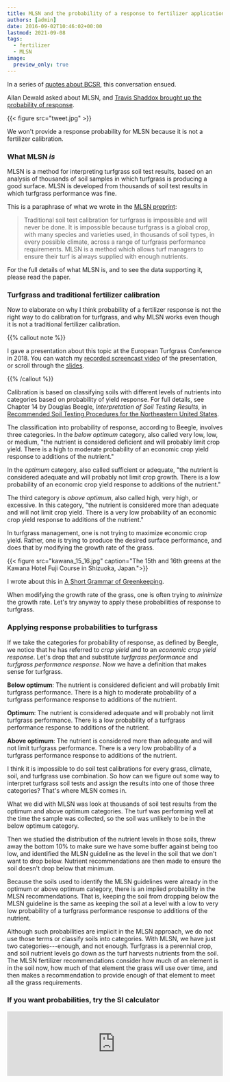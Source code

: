 ```yaml
---
title: MLSN and the probability of a response to fertilizer application
authors: [admin] 
date: 2016-09-02T10:46:02+00:00
lastmod: 2021-09-08
tags:
  - fertilizer
  - MLSN
image:
  preview_only: true
---
```


In a series of [quotes about BCSR](https://twitter.com/i/events/990126939061940224?s=20), this conversation ensued.

Allan Dewald asked about MLSN, and [Travis Shaddox brought up the probability of response](https://twitter.com/TravisShaddox/status/770057081869205505).

{{< figure src="tweet.jpg" >}}

We won't provide a response probability for MLSN because it is not a fertilizer calibration. 

### What MLSN *is*

MLSN is a method for interpreting turfgrass soil test results, based on an analysis of thousands of soil samples in which turfgrass is producing a good surface. MLSN is developed from thousands of soil test results in which turfgrass performance was fine.

This is a paraphrase of what we wrote in the [MLSN preprint](https://peerj.com/preprints/2144/):

> Traditional soil test calibration for turfgrass is impossible and will never be done. It is impossible because turfgrass is a global crop, with many species and varieties used, in thousands of soil types, in every possible climate, across a range of turfgrass performance requirements. MLSN is a method which allows turf managers to ensure their turf is always supplied with enough nutrients.

For the full details of what MLSN is, and to see the data supporting it, please read the paper.

### Turfgrass and traditional fertilizer calibration

Now to elaborate on why I think probability of a fertilizer response is not the right way to do calibration for turfgrass, and why MLSN works even though it is not a traditional fertilizer calibration.

{{% callout note %}}

I gave a presentation about this topic at the European Turfgrass Conference in 2018. You can watch my [recorded screencast video](https://youtu.be/D-jgOUcgglY) of the presentation, or scroll through the [slides](https://speakerdeck.com/micahwoods/turfgrass-fertiliser-recommendations-with-or-without-soil-tests). 

{{% /callout %}}

Calibration is based on classifying soils with different levels of nutrients into categories based on probability of yield response. For full details, see Chapter 14 by Douglas Beegle, _Interpretation of Soil Testing Results_, in [Recommended Soil Testing Procedures for the Northeastern United States](https://www.udel.edu/content/dam/udelImages/canr/pdfs/extension/factsheets/soiltest-recs/CHAP14.pdf).

The classification into probability of response, according to Beegle, involves three categories. In the _below optimum_ category, also called very low, low, or medium, "the nutrient is considered deficient and will probably limit crop yield. There is a high to moderate probability of an economic crop yield response to additions of the nutrient."

In the _optimum_ category, also called sufficient or adequate, "the nutrient is considered adequate and will probably not limit crop growth. There is a low probability of an economic crop yield response to additions of the nutrient."

The third category is _above optimum_, also called high, very high, or excessive. In this category, "the nutrient is considered more than adequate and will not limit crop yield. There is a very low probability of an economic crop yield response to additions of the nutrient."

In turfgrass management, one is not trying to maximize economic crop yield. Rather, one is trying to produce the desired surface performance, and does that by modifying the growth rate of the grass.

{{< figure src="kawana_15_16.jpg" caption="The 15th and 16th greens at the Kawana Hotel Fuji Course in Shizuoka, Japan.">}}

I wrote about this in [A Short Grammar of Greenkeeping](https://leanpub.com/short_grammar_of_greenkeeping).

When modifying the growth rate of the grass, one is often trying to _minimize_ the growth rate. Let's try anyway to apply these probabilities of response to turfgrass.

### Applying response probabilities to turfgrass

If we take the categories for probability of response, as defined by Beegle, we notice that he has referred to _crop yield_ and to an _economic crop yield response_. Let's drop that and substitute _turfgrass performance_ and _turfgrass performance response_. Now we have a definition that makes sense for turfgrass.

**Below optimum**: The nutrient is considered deficient and will probably limit turfgrass performance. There is a high to moderate probability of a turfgrass performance response to additions of the nutrient.

**Optimum**: The nutrient is considered adequate and will probably not limit turfgrass performance. There is a low probability of a turfgrass performance response to additions of the nutrient.

**Above optimum**: The nutrient is considered more than adequate and will not limit turfgrass performance. There is a very low probability of a turfgrass performance response to additions of the nutrient.

I think it is impossible to do soil test calibrations for every grass, climate, soil, and turfgrass use combination. So how can we figure out some way to interpret turfgrass soil tests and assign the results into one of those three categories? That's where MLSN comes in.

What we did with MLSN was look at thousands of soil test results from the optimum and above optimum categories. The turf was performing well at the time the sample was collected, so the soil was unlikely to be in the below optimum category.

Then we studied the distribution of the nutrient levels in those soils, threw away the bottom 10% to make sure we have some buffer against being too low, and identified the MLSN guideline as the level in the soil that we don't want to drop below. Nutrient recommendations are then made to ensure the soil doesn't drop below that minimum.

Because the soils used to identify the MLSN guidelines were already in the optimum or above optimum category, there is an implied probability in the MLSN recommendations. That is, keeping the soil from dropping below the MLSN guideline is the same as keeping the soil at a level with a low to very low probability of a turfgrass performance response to additions of the nutrient. 

Although such probabilities are implicit in the MLSN approach, we do not use those terms or classify soils into categories. With MLSN, we have just two categories---enough, and not enough. Turfgrass is a perennial crop, and soil nutrient levels go down as the turf harvests nutrients from the soil. The MLSN fertilizer recommendations consider how much of an element is in the soil now, how much of that element the grass will use over time, and then makes a recommendation to provide enough of that element to meet all the grass requirements.

### If you want probabilities, try the SI calculator

<script type="text/javascript" src="https://cdnjs.cloudflare.com/ajax/libs/iframe-resizer/4.3.1/iframeResizer.min.js"></script>
<style>
  iframe {
    min-width: 100%;
  }
</style>
<iframe id="myIframe" src="https://asianturfgrass.shinyapps.io/turfsi/" scrolling="no" frameborder="no"></iframe>
<script>
  iFrameResize({
   heightCalculationMethod: 'lowestElement'
  });
</script>

